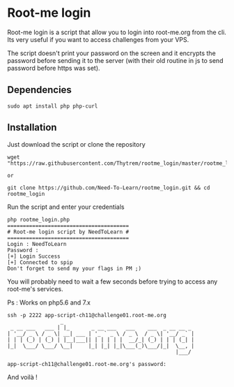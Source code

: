 # Root-me login
Root-me login is a script that allow you to login into root-me.org from the cli.
Its very useful if you want to access challenges from your VPS.

The script doesn't print your password on the screen and it encrypts the password before sending it to the server (with their old routine in js to send password before https was set).

## Dependencies
```
sudo apt install php php-curl
```

## Installation

Just download the script or clone the repository

```
wget "https://raw.githubusercontent.com/Thytrem/rootme_login/master/rootme_login.php"

or

git clone https://github.com/Need-To-Learn/rootme_login.git && cd rootme_login
```

Run the script and enter your credentials
```
php rootme_login.php
=======================================
# Root-me login script by NeedToLearn #
=======================================
Login : NeedToLearn
Password :
[+] Login Success
[+] Connected to spip
Don't forget to send my your flags in PM ;)
```

You will probably need to wait a few seconds before trying to access any root-me's services.

Ps : Works on php5.6 and 7.x

```
ssh -p 2222 app-script-ch11@challenge01.root-me.org
                 _    
 _ __ ___   ___ | |_       _ __ ___   ___    ___  _ __ __ _
| '__/ _ \ / _ \| __| ___ | '_ ` _ \ / _ \  / _ \| '__/ _` |
| | | (_) | (_) | |__|___|| | | | | |  __/_| (_) | | | (_| |
|_|  \___/ \___/ \__|     |_| |_| |_|\___(_)\___/|_|  \__, |
                                                      |___/

app-script-ch11@challenge01.root-me.org's password:
```
And voilà !

